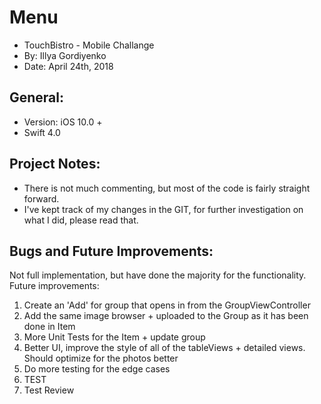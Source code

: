 # Menu

- TouchBistro - Mobile Challange
- By: Illya Gordiyenko
- Date: April 24th, 2018

## General:
- Version: iOS 10.0 +
- Swift 4.0

## Project Notes:
- There is not much commenting, but most of the code is fairly straight forward.
- I've kept track of my changes in the GIT, for further investigation on what I did, please read that.

## Bugs and Future Improvements:
Not full implementation, but have done the majority for the functionality. Future improvements:
1. Create an 'Add' for group that opens in from the GroupViewController
2. Add the same image browser + uploaded to the Group as it has been done in Item
3. More Unit Tests for the Item + update group
4. Better UI, improve the style of all of the tableViews + detailed views. Should optimize for the photos better
5. Do more testing for the edge cases
6. TEST
7. Test Review